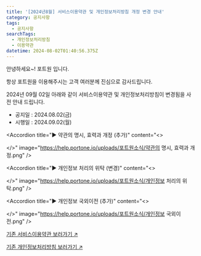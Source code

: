 ```yaml
---
title: '[2024년8월] 서비스이용약관 및 개인정보처리방침 개정 변경 안내'
category: 공지사항
tags:
  - 공지사항
searchTags:
  - 개인정보처리방침
  - 이용약관
datetime: 2024-08-02T01:40:56.375Z
---
```


안녕하세요\~! 포트원 입니다.

항상 포트원을 이용해주시는 고객 여러분께 진심으로 감사드립니다.

2024년 09월 02일 아래와 같이 서비스이용약관 및 개인정보처리방침이 변경됨을 사전 안내 드립니다.

- 공지일 : 2024.08.02(금)
- 시행일 : 2024.09.02(월)

<Highlight text="[서비스이용약관] 변경 및 추가내용" />

<Accordion title="▶ 서비스의 내용 (변경)" image="https://help.portone.io/uploads/포트원소식/서비스의내용.png" />

<Accordion title="▶ 약관의 명시, 효력과 개정 (추가)" content="<>

</>" image="https://help.portone.io/uploads/포트원소식/약관의 명시, 효력과 개정.png" />

<Accordion title="▶ 서비스별 이용요금 (변경)" image="https://help.portone.io/uploads/포트원소식/서비스별 이용요금.png" />

<Accordion title="▶ 이용요금의 청구 및 지급 (추가) " image="https://help.portone.io/uploads/포트원소식/이용요금의 청구 및 지급.png" />

<Accordion title="▶ 서비스의 중단 (변경)" image="https://help.portone.io/uploads/포트원소식/서비스의 중단.png" />

<Accordion title="▶ 조항 순서 (변경)" image="https://help.portone.io/uploads/포트원소식/조항순서 변경 1.png" />

<Accordion title="▶ 개인정보보호 (변경)" image="https://help.portone.io/uploads/포트원소식/개인정보보호.png" />

<Accordion title="▶ 손해배상 (변경)" image="https://help.portone.io/uploads/포트원소식/손해배상.png" />

<Accordion title="▶ 제3장 &quot;원 페이먼트 인프라(One Payment Infra)서비스&quot;이용에 관한 특칙 (추가)" image="https://help.portone.io/uploads/포트원소식/제3장 OPI 서비스 특칙.png" />

<Accordion title="▶ 유료플랜 전환  (추가)" image="https://help.portone.io/uploads/포트원소식/유료플랜 전환.png" />

<Accordion title="▶ 유료플랜 이용요금의 계산 (추가)" image="https://help.portone.io/uploads/포트원소식/이용요금의 계산 수정.png" />

<Accordion title="▶ 유료플랜 이용요금의 청구 및 납입 (추가)" image="https://help.portone.io/uploads/포트원소식/유료플랜 이용요금의 청구 및 납입.png" />

<Accordion title="▶ 유료플랜 이용요금에 대한 이의신청 및 반환 (추가)" image="https://help.portone.io/uploads/포트원소식/유료플랜 이용요금에 대한 이의신청 및 반환.png" />

<Accordion title="▶ 유료플랜 약정할인 위약금 (추가)" image="https://help.portone.io/uploads/포트원소식/유료플랜 약정할인 위약금.png" />

<Highlight text="[개인정보처리방침] 변경 및 추가내용" />

<Accordion title="▶ 수집하는 개인정보의 항목 (변경)" image="https://help.portone.io/uploads/포트원소식/수집하는 개인정보의 항목.png" />

<Accordion title="▶ 개인정보 처리의 위탁 (변경)" content="<>

</>" image="https://help.portone.io/uploads/포트원소식/개인정보 처리의 위탁.png" />

<Accordion title="▶ 개인정보 국외이전 (추가)" content="<>

</>" image="https://help.portone.io/uploads/포트원소식/개인정보 국외이전.png" />

[기존 서비스이용약관 보러가기 ↗](https://terms.portone.io)

[기존 개인정보처리방침 보러가기 ↗](https://privacy.portone.io)
